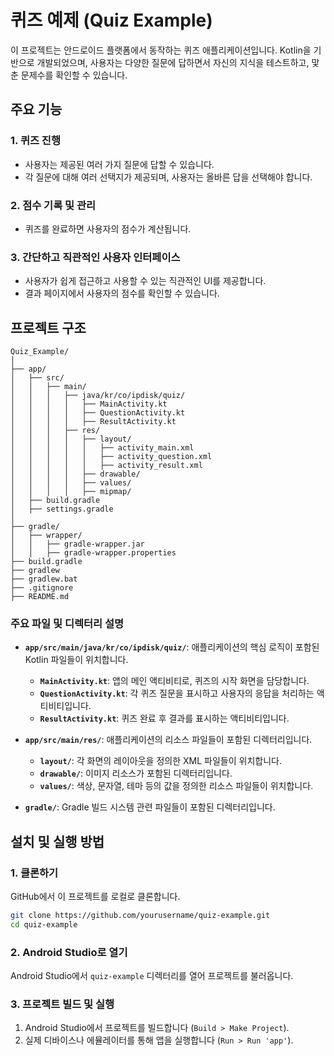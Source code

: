 # 퀴즈 예제 (Quiz Example)

이 프로젝트는 안드로이드 플랫폼에서 동작하는 퀴즈 애플리케이션입니다. Kotlin을 기반으로 개발되었으며, 사용자는 다양한 질문에 답하면서 자신의 지식을 테스트하고, 맟춘 문제수를 확인할 수 있습니다.

## 주요 기능

### 1. 퀴즈 진행
- 사용자는 제공된 여러 가지 질문에 답할 수 있습니다.
- 각 질문에 대해 여러 선택지가 제공되며, 사용자는 올바른 답을 선택해야 합니다.

### 2. 점수 기록 및 관리
- 퀴즈를 완료하면 사용자의 점수가 계산됩니다.

### 3. 간단하고 직관적인 사용자 인터페이스
- 사용자가 쉽게 접근하고 사용할 수 있는 직관적인 UI를 제공합니다.
- 결과 페이지에서 사용자의 점수를 확인할 수 있습니다.

## 프로젝트 구조

```
Quiz_Example/
│
├── app/
│   ├── src/
│   │   ├── main/
│   │   │   ├── java/kr/co/ipdisk/quiz/
│   │   │   │   ├── MainActivity.kt
│   │   │   │   ├── QuestionActivity.kt
│   │   │   │   ├── ResultActivity.kt
│   │   │   ├── res/
│   │   │   │   ├── layout/
│   │   │   │   │   ├── activity_main.xml
│   │   │   │   │   ├── activity_question.xml
│   │   │   │   │   ├── activity_result.xml
│   │   │   │   ├── drawable/
│   │   │   │   ├── values/
│   │   │   │   ├── mipmap/
│   ├── build.gradle
│   ├── settings.gradle
│
├── gradle/
│   ├── wrapper/
│   │   ├── gradle-wrapper.jar
│   │   ├── gradle-wrapper.properties
├── build.gradle
├── gradlew
├── gradlew.bat
├── .gitignore
├── README.md
```

### 주요 파일 및 디렉터리 설명

- **`app/src/main/java/kr/co/ipdisk/quiz/`**: 애플리케이션의 핵심 로직이 포함된 Kotlin 파일들이 위치합니다.
  - **`MainActivity.kt`**: 앱의 메인 액티비티로, 퀴즈의 시작 화면을 담당합니다.
  - **`QuestionActivity.kt`**: 각 퀴즈 질문을 표시하고 사용자의 응답을 처리하는 액티비티입니다.
  - **`ResultActivity.kt`**: 퀴즈 완료 후 결과를 표시하는 액티비티입니다.

- **`app/src/main/res/`**: 애플리케이션의 리소스 파일들이 포함된 디렉터리입니다.
  - **`layout/`**: 각 화면의 레이아웃을 정의한 XML 파일들이 위치합니다.
  - **`drawable/`**: 이미지 리소스가 포함된 디렉터리입니다.
  - **`values/`**: 색상, 문자열, 테마 등의 값을 정의한 리소스 파일들이 위치합니다.

- **`gradle/`**: Gradle 빌드 시스템 관련 파일들이 포함된 디렉터리입니다.

## 설치 및 실행 방법

### 1. 클론하기

GitHub에서 이 프로젝트를 로컬로 클론합니다.

```bash
git clone https://github.com/yourusername/quiz-example.git
cd quiz-example
```

### 2. Android Studio로 열기

Android Studio에서 `quiz-example` 디렉터리를 열어 프로젝트를 불러옵니다.

### 3. 프로젝트 빌드 및 실행

1. Android Studio에서 프로젝트를 빌드합니다 (`Build > Make Project`).
2. 실제 디바이스나 에뮬레이터를 통해 앱을 실행합니다 (`Run > Run 'app'`).
